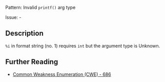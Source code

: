 Pattern: Invalid `printf()` arg type

Issue: -

## Description

`%i` in format string (no. 1) requires `int` but the argument type is Unknown.

## Further Reading

* [Common Weakness Enumeration (CWE) - 686](https://cwe.mitre.org/data/definitions/686.html)